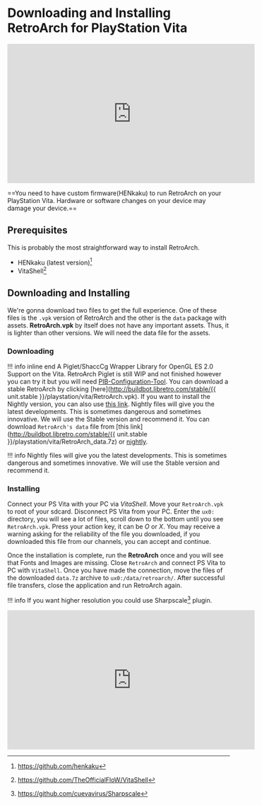# Downloading and Installing RetroArch for PlayStation Vita

<iframe width="560" height="315" src="https://www.youtube-nocookie.com/embed/QKTpZgfc-d8" frameborder="0" allow="accelerometer; autoplay; clipboard-write; encrypted-media; gyroscope; picture-in-picture" allowfullscreen></iframe>

==You need to have custom firmware(HENkaku) to run RetroArch on your PlayStation Vita. Hardware or software changes on your device may damage your device.== 

## Prerequisites

This is probably the most straightforward way to install RetroArch.

- HENkaku (latest version)[^1]
- VitaShell[^2]

## Downloading and Installing

We're gonna download two files to get the full experience. One of these files is the `.vpk` version of RetroArch and the other is the `data` package with assets. **RetroArch.vpk** by itself does not have any important assets. Thus, it is lighter than other versions. We will need the data file for the assets.

### Downloading

!!! info inline end
    A Piglet/ShaccCg Wrapper Library for OpenGL ES 2.0 Support on the Vita. RetroArch Piglet is still WIP and not finished however you can try it but you will need [PIB-Configuration-Tool](https://github.com/SonicMastr/PIB-Configuration-Tool).
You can download a stable RetroArch by clicking [here](http://buildbot.libretro.com/stable/{{ unit.stable }}/playstation/vita/RetroArch.vpk). If you want to install the Nightly version, you can also use [this link](http://buildbot.libretro.com/nightly/playstation/vita/RetroArch.vpk). Nightly files will give you the latest developments. This is sometimes dangerous and sometimes innovative. We will use the Stable version and recommend it. You can download `RetroArch's data` file from [this link](http://buildbot.libretro.com/stable/{{ unit.stable }}/playstation/vita/RetroArch_data.7z) or [nightly](http://buildbot.libretro.com/nightly/playstation/vita/RetroArch_data.7z).

!!! info
	Nightly files will give you the latest developments. This is sometimes dangerous and sometimes innovative. We will use the Stable version and recommend it.

### Installing

Connect your PS Vita with your PC via _VitaShell_. Move your `RetroArch.vpk` to root of your sdcard. Disconnect PS Vita from your PC. Enter the `ux0:` directory, you will see a lot of files, scroll down to the bottom until you see `RetroArch.vpk`. Press your action key, it can be _O_ or _X_. You may receive a warning asking for the reliability of the file you downloaded, if you downloaded this file from our channels, you can accept and continue.

Once the installation is complete, run the **RetroArch** once and you will see that Fonts and Images are missing. Close `RetroArch` and connect PS Vita to PC with `VitaShell`. Once you have made the connection, move the files of the downloaded `data.7z` archive to `ux0:/data/retroarch/`. After successful file transfers, close the application and run RetroArch again.

!!! info
	If you want higher resolution you could use Sharpscale[^3] plugin.
	
<iframe width="560" height="315" src="https://www.youtube-nocookie.com/embed/QKTpZgfc-d8" title="YouTube video player" frameborder="0" allow="accelerometer; autoplay; clipboard-write; encrypted-media; gyroscope; picture-in-picture" allowfullscreen></iframe>

[^1]: https://github.com/henkaku
[^2]: https://github.com/TheOfficialFloW/VitaShell
[^3]: https://github.com/cuevavirus/Sharpscale
